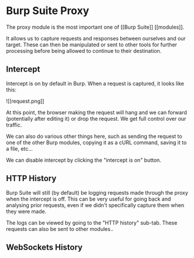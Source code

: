 # Burp Suite Proxy

The proxy module is the most important one of [[Burp Suite]] [[modules]].

It allows us to capture requests and responses between ourselves and our target. These can then be manipulated or sent to other tools for further processing before being allowed to continue to their destination.


## Intercept

Intercept is on by default in Burp. When a request is captured, it looks like this:

![[request.png]]

At this point, the browser making the request will hang and we can forward (potentially after editing it) or drop the request. We get full control over our traffic.

We can also do various other things here, such as sending the request to one of the other Burp modules, copying it as a cURL command, saving it to a file, etc...

We can disable intercept by clicking the "intercept is on" button.


## HTTP History

Burp Suite will still (by default) be logging requests made through the proxy when the intercept is off. This can be very useful for going back and analysing prior requests, even if we didn't specifically capture them when they were made.

The logs can be viewed by going to the "HTTP history" sub-tab. These requests can also be sent to other modules..


## WebSockets History

